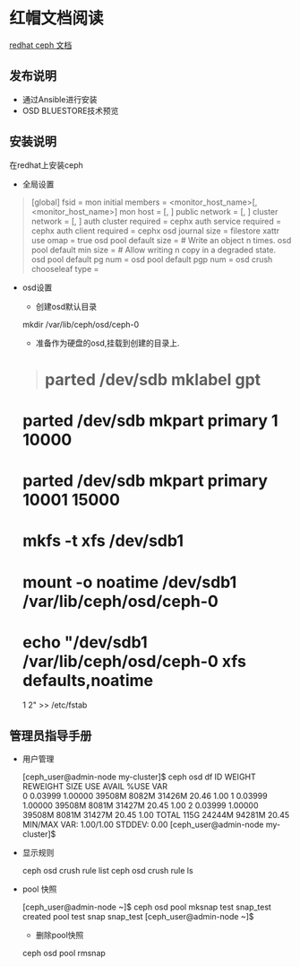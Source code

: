 # 红帽文档阅读

[redhat ceph 文档](https://access.redhat.com/documentation/en/red-hat-ceph-storage/)

## 发布说明

- 通过Ansible进行安装
- OSD BLUESTORE技术预览

## 安装说明

在redhat上安装ceph

- 全局设置

>[global]
fsid = <cluster-id>
mon initial members = <monitor_host_name>[, <monitor_host_name>]
mon host = <ip-address>[, <ip-address>]
public network = <network>[, <network>]
cluster network = <network>[, <network>]
auth cluster required = cephx
auth service required = cephx
auth client required = cephx
osd journal size = <n>
filestore xattr use omap = true
osd pool default size = <n> # Write an object n times.
osd pool default min size = <n> # Allow writing n copy in a
degraded state.
osd pool default pg num = <n>
osd pool default pgp num = <n>
osd crush chooseleaf type = <n>

- osd设置

	- 创建osd默认目录

	mkdir /var/lib/ceph/osd/ceph-0

	- 准备作为硬盘的osd,挂载到创建的目录上.

	># parted /dev/sdb mklabel gpt
	# parted /dev/sdb mkpart primary 1 10000
	# parted /dev/sdb mkpart primary 10001 15000
	# mkfs -t xfs /dev/sdb1
	# mount -o noatime /dev/sdb1 /var/lib/ceph/osd/ceph-0
	# echo "/dev/sdb1 /var/lib/ceph/osd/ceph-0 xfs defaults,noatime
	1 2" >> /etc/fstab

## 管理员指导手册

- 用户管理

	[ceph_user@admin-node my-cluster]$ ceph osd df
	ID WEIGHT  REWEIGHT SIZE   USE    AVAIL  %USE  VAR  
	 0 0.03999  1.00000 39508M  8082M 31426M 20.46 1.00 
	 1 0.03999  1.00000 39508M  8081M 31427M 20.45 1.00 
	 2 0.03999  1.00000 39508M  8081M 31427M 20.45 1.00 
	              TOTAL   115G 24244M 94281M 20.45      
	MIN/MAX VAR: 1.00/1.00  STDDEV: 0.00
	[ceph_user@admin-node my-cluster]$ 

- 显示规则

	ceph osd crush rule list
	ceph osd crush rule ls

- pool 快照

	[ceph_user@admin-node ~]$ ceph osd pool mksnap test snap_test
	created pool test snap snap_test
	[ceph_user@admin-node ~]$ 

	- 删除pool快照

	ceph osd pool rmsnap <pool>  <snap-name>